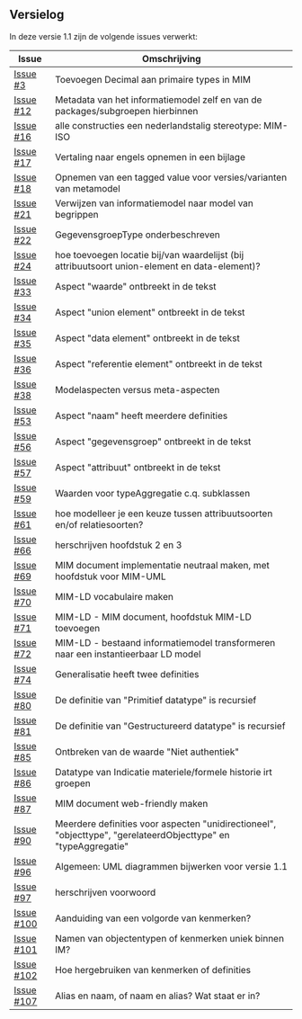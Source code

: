 ## Versielog

In deze versie 1.1 zijn de volgende issues verwerkt:

| Issue                                                                 | Omschrijving | 
|-----------------------------------------------------------------------|--------------|
| [Issue #3](https://github.com/Geonovum/MIM-Werkomgeving/issues/3)     | Toevoegen Decimal aan primaire types in MIM |
| [Issue #12](https://github.com/Geonovum/MIM-Werkomgeving/issues/12)   | Metadata van het informatiemodel zelf en van de packages/subgroepen hierbinnen |
| [Issue #16](https://github.com/Geonovum/MIM-Werkomgeving/issues/16)   | alle constructies een nederlandstalig stereotype: MIM-ISO |
| [Issue #17](https://github.com/Geonovum/MIM-Werkomgeving/issues/17)   | Vertaling naar engels opnemen in een bijlage |
| [Issue #18](https://github.com/Geonovum/MIM-Werkomgeving/issues/18)   | Opnemen van een tagged value voor versies/varianten van metamodel  |
| [Issue #21](https://github.com/Geonovum/MIM-Werkomgeving/issues/21)   | Verwijzen van informatiemodel naar model van begrippen  |
| [Issue #22](https://github.com/Geonovum/MIM-Werkomgeving/issues/22)   | GegevensgroepType onderbeschreven  |
| [Issue #24](https://github.com/Geonovum/MIM-Werkomgeving/issues/24)   | hoe toevoegen locatie bij/van waardelijst (bij attribuutsoort union-element en data-element)?  |
| [Issue #33](https://github.com/Geonovum/MIM-Werkomgeving/issues/33)   | Aspect "waarde" ontbreekt in de tekst  |
| [Issue #34](https://github.com/Geonovum/MIM-Werkomgeving/issues/34)   | Aspect "union element" ontbreekt in de tekst |
| [Issue #35](https://github.com/Geonovum/MIM-Werkomgeving/issues/35)   | Aspect "data element" ontbreekt in de tekst |
| [Issue #36](https://github.com/Geonovum/MIM-Werkomgeving/issues/36)   | Aspect "referentie element" ontbreekt in de tekst |
| [Issue #38](https://github.com/Geonovum/MIM-Werkomgeving/issues/38)   | Modelaspecten versus meta-aspecten  |
| [Issue #53](https://github.com/Geonovum/MIM-Werkomgeving/issues/53)   | Aspect "naam" heeft meerdere definities |
| [Issue #56](https://github.com/Geonovum/MIM-Werkomgeving/issues/56)   | Aspect "gegevensgroep" ontbreekt in de tekst |
| [Issue #57](https://github.com/Geonovum/MIM-Werkomgeving/issues/57)   | Aspect "attribuut" ontbreekt in de tekst |
| [Issue #59](https://github.com/Geonovum/MIM-Werkomgeving/issues/59)   | Waarden voor typeAggregatie c.q. subklassen |
| [Issue #61](https://github.com/Geonovum/MIM-Werkomgeving/issues/61)   | hoe modelleer je een keuze tussen attribuutsoorten en/of relatiesoorten? |
| [Issue #66](https://github.com/Geonovum/MIM-Werkomgeving/issues/66)   | herschrijven hoofdstuk 2 en 3 |
| [Issue #69](https://github.com/Geonovum/MIM-Werkomgeving/issues/69)   | MIM document implementatie neutraal maken, met hoofdstuk voor MIM-UML |
| [Issue #70](https://github.com/Geonovum/MIM-Werkomgeving/issues/70)   | MIM-LD vocabulaire maken |
| [Issue #71](https://github.com/Geonovum/MIM-Werkomgeving/issues/71)   | MIM-LD - MIM document, hoofdstuk MIM-LD toevoegen |
| [Issue #72](https://github.com/Geonovum/MIM-Werkomgeving/issues/72)   | MIM-LD - bestaand informatiemodel transformeren naar een instantieerbaar LD model |
| [Issue #74](https://github.com/Geonovum/MIM-Werkomgeving/issues/74)   | Generalisatie heeft twee definities |
| [Issue #80](https://github.com/Geonovum/MIM-Werkomgeving/issues/80)   | De definitie van "Primitief datatype" is recursief |
| [Issue #81](https://github.com/Geonovum/MIM-Werkomgeving/issues/81)   | De definitie van "Gestructureerd datatype" is recursief |
| [Issue #85](https://github.com/Geonovum/MIM-Werkomgeving/issues/85)   | Ontbreken van de waarde "Niet authentiek" |
| [Issue #86](https://github.com/Geonovum/MIM-Werkomgeving/issues/86)   | Datatype van Indicatie materiele/formele historie irt groepen |
| [Issue #87](https://github.com/Geonovum/MIM-Werkomgeving/issues/87)   | MIM document web-friendly maken |
| [Issue #90](https://github.com/Geonovum/MIM-Werkomgeving/issues/90)   | Meerdere definities voor aspecten "unidirectioneel", "objecttype", "gerelateerdObjecttype" en "typeAggregatie" |
| [Issue #96](https://github.com/Geonovum/MIM-Werkomgeving/issues/96)   | Algemeen: UML diagrammen bijwerken voor versie 1.1 |
| [Issue #97](https://github.com/Geonovum/MIM-Werkomgeving/issues/97)   | herschrijven voorwoord |
| [Issue #100](https://github.com/Geonovum/MIM-Werkomgeving/issues/100) | Aanduiding van een volgorde van kenmerken? |
| [Issue #101](https://github.com/Geonovum/MIM-Werkomgeving/issues/101) | Namen van objectentypen of kenmerken uniek binnen IM? |
| [Issue #102](https://github.com/Geonovum/MIM-Werkomgeving/issues/102) | Hoe hergebruiken van kenmerken of definities |
| [Issue #107](https://github.com/Geonovum/MIM-Werkomgeving/issues/107) | Alias en naam, of naam en alias? Wat staat er in? |

